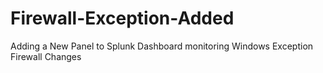 # Firewall-Exception-Added
Adding a New Panel to Splunk Dashboard monitoring Windows Exception Firewall Changes
